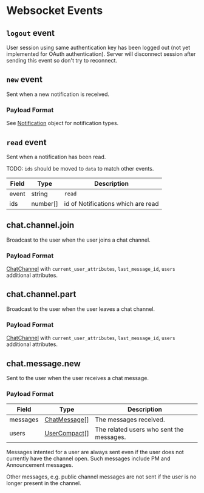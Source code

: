 
# Websocket Events

## `logout` event

User session using same authentication key has been logged out (not yet implemented for OAuth authentication).
Server will disconnect session after sending this event so don't try to reconnect.

## `new` event

Sent when a new notification is received.

### Payload Format

See [Notification](#notification) object for notification types.

## `read` event

Sent when a notification has been read.

TODO: `ids` should be moved to `data` to match other events.

Field | Type     | Description
----- | -------- | ----------------------------------
event | string   | `read`
ids   | number[] | id of Notifications which are read

## chat.channel.join

Broadcast to the user when the user joins a chat channel.

### Payload Format

[ChatChannel](#chat-channel) with `current_user_attributes`, `last_message_id`, `users` additional attributes.

## chat.channel.part

Broadcast to the user when the user leaves a chat channel.

### Payload Format

[ChatChannel](#chat-channel) with `current_user_attributes`, `last_message_id`, `users` additional attributes.

## chat.message.new

Sent to the user when the user receives a chat message.

### Payload Format

Field    | Type                          | Description
-------- |------------------------------ |-------------
messages | [ChatMessage](#chatmessage)[] | The messages received.
users    | [UserCompact](#usercompact)[] | The related users who sent the messages.

Messages intented for a user are always sent even if the user does not currently have the channel open.
Such messages include PM and Announcement messages.

Other messages, e.g. public channel messages are not sent if the user is no longer present in the channel.
